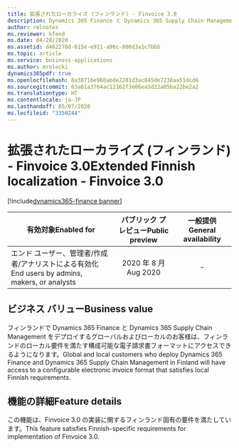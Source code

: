 ```yaml
---
title: 拡張されたローカライズ (フィンランド) - Finvoice 3.0
description: Dynamics 365 Finance と Dynamics 365 Supply Chain Management は、フィンランド向けの電子請求書フォーマットのサポート - Finvoice 3.0 で拡張されました。
author: relnotes
ms.reviewer: kfend
ms.date: 04/28/2020
ms.assetid: d462278d-615e-e911-a96c-000d3a1c7bbb
ms.topic: article
ms.service: business-applications
ms.author: mrolecki
dynamics365pdf: true
ms.openlocfilehash: 8a38716e960abde2281d3ac845de7238aa51dcd6
ms.sourcegitcommit: 63a61a3764ac12162f3e06ea5d22a05ba22be2a2
ms.translationtype: HT
ms.contentlocale: ja-JP
ms.lasthandoff: 05/07/2020
ms.locfileid: "3350244"
---
```

# <a name="extended-finnish-localization---finvoice-30"></a><span data-ttu-id="fea34-103">拡張されたローカライズ (フィンランド) - Finvoice 3.0</span><span class="sxs-lookup"><span data-stu-id="fea34-103">Extended Finnish localization - Finvoice 3.0</span></span>
[!include[dynamics365-finance banner](../includes/dynamics365-finance.md)]

| <span data-ttu-id="fea34-104">有効対象</span><span class="sxs-lookup"><span data-stu-id="fea34-104">Enabled for</span></span>    |  <span data-ttu-id="fea34-105">パブリック プレビュー</span><span class="sxs-lookup"><span data-stu-id="fea34-105">Public preview</span></span> | <span data-ttu-id="fea34-106">一般提供</span><span class="sxs-lookup"><span data-stu-id="fea34-106">General availability</span></span> | 
| ---------- | :----------: |:----------: |
|<span data-ttu-id="fea34-107">エンド ユーザー、管理者/作成者/アナリストによる有効化</span><span class="sxs-lookup"><span data-stu-id="fea34-107">End users by admins, makers, or analysts</span></span>|<span data-ttu-id="fea34-108">2020 年 8 月</span><span class="sxs-lookup"><span data-stu-id="fea34-108">Aug 2020</span></span>| -|


## <a name="business-value"></a><span data-ttu-id="fea34-109">ビジネス バリュー</span><span class="sxs-lookup"><span data-stu-id="fea34-109">Business value</span></span>
<!-- bv start -->
<span data-ttu-id="fea34-110">フィンランドで Dynamics 365 Finance と Dynamics 365 Supply Chain Management をデプロイするグローバルおよびローカルのお客様は、フィンランドのローカル要件を満たす構成可能な電子請求書フォーマットにアクセスできるようになります。</span><span class="sxs-lookup"><span data-stu-id="fea34-110">Global and local customers who deploy Dynamics 365 Finance and Dynamics 365 Supply Chain Management in Finland will have access to a configurable electronic invoice format that satisfies local Finnish requirements.</span></span>
<!-- bv end -->



## <a name="feature-details"></a><span data-ttu-id="fea34-111">機能の詳細</span><span class="sxs-lookup"><span data-stu-id="fea34-111">Feature details</span></span>
<!--feature detail start -->
<span data-ttu-id="fea34-112">この機能は、Finvoice 3.0 の実装に関するフィンランド固有の要件を満たしています。</span><span class="sxs-lookup"><span data-stu-id="fea34-112">This feature satisfies Finnish-specific requirements for implementation of Finvoice 3.0.</span></span>
<!--feature detail end -->










